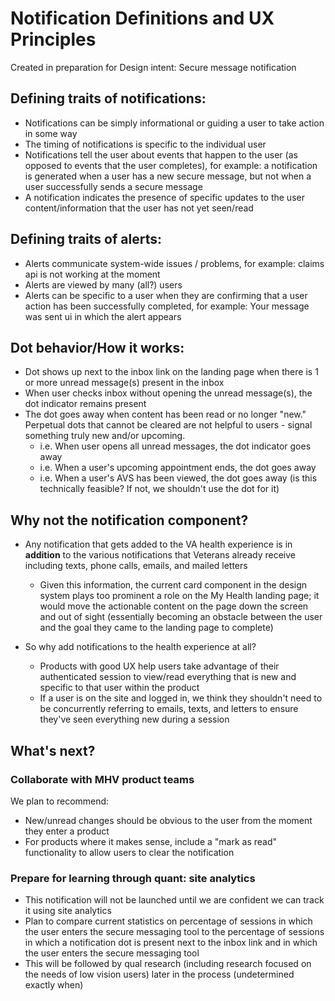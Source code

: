 # Notification Definitions and UX Principles
Created in preparation for Design intent: Secure message notification

## Defining traits of notifications:
- Notifications can be simply informational or guiding a user to take action in some way
- The timing of notifications is specific to the individual user
- Notifications tell the user about events that happen to the user (as opposed to events that the user completes), for example: a notification is generated when a user has a new secure message, but not when a user successfully sends a secure message
- A notification indicates the presence of specific updates to the user content/information that the user has not yet seen/read

## Defining traits of alerts:
- Alerts communicate system-wide issues / problems, for example: claims api is not working at the moment
- Alerts are viewed by many (all?) users
- Alerts can be specific to a user when they are confirming that a user action has been successfully completed, for example: Your message was sent  ui in which the alert appears

## Dot behavior/How it works:
- Dot shows up next to the inbox link on the landing page when there is 1 or more unread message(s) present in the inbox
- When user checks inbox without opening the unread message(s), the dot indicator remains present
- The dot goes away when content has been read or no longer "new." Perpetual dots that cannot be cleared are not helpful to users - signal something truly new and/or upcoming.
  - i.e. When user opens all unread messages, the dot indicator goes away
  - i.e. When a user's upcoming appointment ends, the dot goes away
  - i.e. When a user's AVS has been viewed, the dot goes away (is this technically feasible? If not, we shouldn't use the dot for it)

## Why not the notification component?
- Any notification that gets added to the VA health experience is in **addition** to the various notifications that Veterans already receive including texts, phone calls, emails, and mailed letters
  - Given this information, the current card component in the design system plays too prominent a role on the My Health landing page; it would move the actionable content on the page down the screen and out of sight (essentially becoming an obstacle between the user and the goal they came to the landing page to complete)
 
- So why add notifications to the health experience at all?
  - Products with good UX help users take advantage of their authenticated session to view/read everything that is new and specific to that user within the product
  - If a user is on the site and logged in, we think they shouldn't need to be concurrently referring to emails, texts, and letters to ensure they've seen everything new during a session

## What's next?

### Collaborate with MHV product teams 

We plan to recommend:
- New/unread changes should be obvious to the user from the moment they enter a product
- For products where it makes sense, include a "mark as read" functionality to allow users to clear the notification

### Prepare for learning through quant: site analytics
- This notification will not be launched until we are confident we can track it using site analytics
- Plan to compare current statistics on percentage of sessions in which the user enters the secure messaging tool to the percentage of sessions in which a notification dot is present next to the inbox link and in which the user enters the secure messaging tool
- This will be followed by qual research (including research focused on the needs of low vision users) later in the process (undetermined exactly when)
